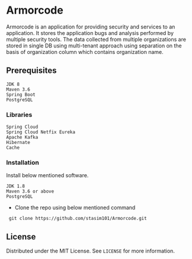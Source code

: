 # Armorcode
Armorcode is an application for providing security and services to an application. It stores the application bugs and analysis performed by multiple security tools.
The data collected from multiple organizations are stored in single DB using multi-tenant approach using separation on the basis of organization column which contains organization name.

## Prerequisites
```
JDK 8
Maven 3.6
Spring Boot
PostgreSQL
```
### Libraries
```
Spring Cloud
Spring Cloud Netfix Eureka
Apache Kafka
Hibernate
Cache
```
### Installation
Install below mentioned software.
```
JDK 1.8
Maven 3.6 or above
PostgreSQL
```

 - Clone the repo using below mentioned command
```
 git clone https://github.com/stasim101/Armorcode.git
```

## License

Distributed under the MIT License. See `LICENSE` for more information.
